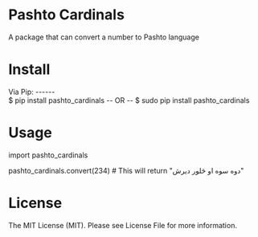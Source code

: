 Pashto Cardinals
=================
A package that can convert a number to Pashto language


Install
=========
Via Pip: ------  
$ pip install pashto_cardinals
-- OR --
$ sudo pip install pashto_cardinals


Usage
======
import pashto_cardinals

pashto_cardinals.convert(234) # This will return "دوه سوه او څلور دیرش"


License
=======
The MIT License (MIT). Please see License File for more information.
